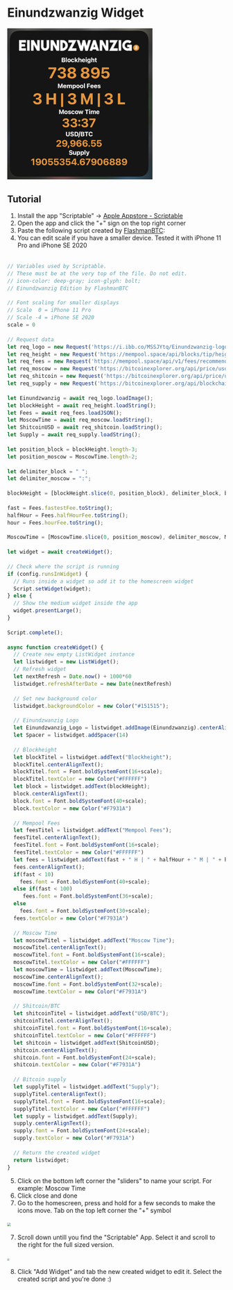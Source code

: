 # Einundzwanzig Widget

<img src="./images/einundzwanzig.jpg" style="zoom: 67%;" />

## Tutorial

1. Install the app "Scriptable" -> [Apple Appstore - Scriptable](https://apps.apple.com/ch/app/scriptable/id1405459188?l=en)
2. Open the app and click the "+" sign on the top right corner
3. Paste the following script created by [FlashmanBTC](https://twitter.com/FlashmanBTC):
4. You can edit scale if you have a smaller device. Tested it with iPhone 11 Pro and iPhone SE 2020

```js

// Variables used by Scriptable.
// These must be at the very top of the file. Do not edit.
// icon-color: deep-gray; icon-glyph: bolt;
// Einundzwanzig Edition by FlashmanBTC

// Font scaling for smaller displays
// Scale  0 = iPhone 11 Pro
// Scale -4 = iPhone SE 2020
scale = 0

// Request data
let req_logo = new Request('https://i.ibb.co/MSSJYtq/Einundzwanzig-logo.png');
let req_height = new Request('https://mempool.space/api/blocks/tip/height');
let req_fees = new Request('https://mempool.space/api/v1/fees/recommended');
let req_moscow = new Request('https://bitcoinexplorer.org/api/price/usd/sats');
let req_shitcoin = new Request('https://bitcoinexplorer.org/api/price/usd');
let req_supply = new Request('https://bitcoinexplorer.org/api/blockchain/coins');

let Einundzwanzig = await req_logo.loadImage();
let blockHeight = await req_height.loadString();
let Fees = await req_fees.loadJSON();
let MoscowTime = await req_moscow.loadString();
let ShitcoinUSD = await req_shitcoin.loadString();
let Supply = await req_supply.loadString();

let position_block = blockHeight.length-3;
let position_moscow = MoscowTime.length-2;

let delimiter_block = " ";
let delimiter_moscow = ":";

blockHeight = [blockHeight.slice(0, position_block), delimiter_block, blockHeight.slice(position_block)].join('');

fast = Fees.fastestFee.toString();
halfHour = Fees.halfHourFee.toString();
hour = Fees.hourFee.toString();

MoscowTime = [MoscowTime.slice(0, position_moscow), delimiter_moscow, MoscowTime.slice(position_moscow)].join('');

let widget = await createWidget();

// Check where the script is running
if (config.runsInWidget) {
  // Runs inside a widget so add it to the homescreen widget
  Script.setWidget(widget);
} else {
  // Show the medium widget inside the app
  widget.presentLarge();
}

Script.complete();

async function createWidget() {
  // Create new empty ListWidget instance
  let listwidget = new ListWidget();
  // Refresh widget  
  let nextRefresh = Date.now() + 1000*60 
  listwidget.refreshAfterDate = new Date(nextRefresh)

  // Set new background color
  listwidget.backgroundColor = new Color("#151515");

  // Einundzwanzig Logo
  let Einundzwanzig_Logo = listwidget.addImage(Einundzwanzig).centerAlignImage();
  let Spacer = listwidget.addSpacer(14)
  
  // Blockheight
  let blockTitel = listwidget.addText("Blockheight");
  blockTitel.centerAlignText();
  blockTitel.font = Font.boldSystemFont(16+scale);
  blockTitel.textColor = new Color("#FFFFFF")
  let block = listwidget.addText(blockHeight);
  block.centerAlignText();
  block.font = Font.boldSystemFont(40+scale);
  block.textColor = new Color("#F7931A")

  // Mempool Fees
  let feesTitel = listwidget.addText("Mempool Fees");
  feesTitel.centerAlignText();
  feesTitel.font = Font.boldSystemFont(16+scale);
  feesTitel.textColor = new Color("#FFFFFF")	 
  let fees = listwidget.addText(fast + " H | " + halfHour + " M | " + hour + " L");
  fees.centerAlignText();
  if(fast < 10)
    fees.font = Font.boldSystemFont(40+scale);
  else if(fast < 100)
     fees.font = Font.boldSystemFont(36+scale);
  else
    fees.font = Font.boldSystemFont(30+scale);
  fees.textColor = new Color("#F7931A")

  // Moscow Time
  let moscowTitel = listwidget.addText("Moscow Time");
  moscowTitel.centerAlignText();
  moscowTitel.font = Font.boldSystemFont(16+scale);
  moscowTitel.textColor = new Color("#FFFFFF")	
  let moscowTime = listwidget.addText(MoscowTime);
  moscowTime.centerAlignText();
  moscowTime.font = Font.boldSystemFont(32+scale);
  moscowTime.textColor = new Color("#F7931A")
  
  // Shitcoin/BTC
  let shitcoinTitel = listwidget.addText("USD/BTC");
  shitcoinTitel.centerAlignText();
  shitcoinTitel.font = Font.boldSystemFont(16+scale);
  shitcoinTitel.textColor = new Color("#FFFFFF")	
  let shitcoin = listwidget.addText(ShitcoinUSD);
  shitcoin.centerAlignText();
  shitcoin.font = Font.boldSystemFont(24+scale);
  shitcoin.textColor = new Color("#F7931A")
  
  // Bitcoin supply
  let supplyTitel = listwidget.addText("Supply");
  supplyTitel.centerAlignText();
  supplyTitel.font = Font.boldSystemFont(16+scale);
  supplyTitel.textColor = new Color("#FFFFFF")	
  let supply = listwidget.addText(Supply);
  supply.centerAlignText();
  supply.font = Font.boldSystemFont(24+scale);
  supply.textColor = new Color("#F7931A")
  
  // Return the created widget
  return listwidget;
}
```

5. Click on the bottom left corner the "sliders" to name your script. For example: Moscow Time
6. Click close and done
7. Go to the homescreen, press and hold for a few seconds to make the icons move. Tab on the top left corner the "+" symbol

<img src="./images/2.PNG" style="zoom: 50%;" />

7. Scroll down untill you find the "Scriptable" App. Select it and scroll to the right for the full sized version.

<img src="./images/3.PNG" style="zoom: 30%;" />

8. Click "Add Widget" and tab the new created widget to edit it. Select the created script and you're done :)
